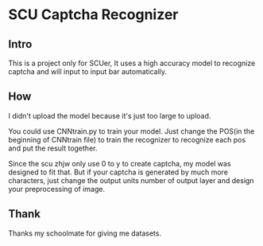 # SCU Captcha Recognizer

## Intro

This is a project only for SCUer, It uses a high accuracy model to recognize captcha and will input to input bar automatically.

## How

I didn't upload the model because it's just too large to upload.

You could use CNNtrain.py to train your model. Just change the POS(in the beginning of CNNtrain file) to train the recognizer to recognize each pos and put the result together.

Since the scu zhjw only use 0 to y to create captcha, my model was designed to fit that. But if your captcha is generated by much more characters, just change the output units number of output layer and design your preprocessing of image. 

## Thank

Thanks my schoolmate for giving me datasets.